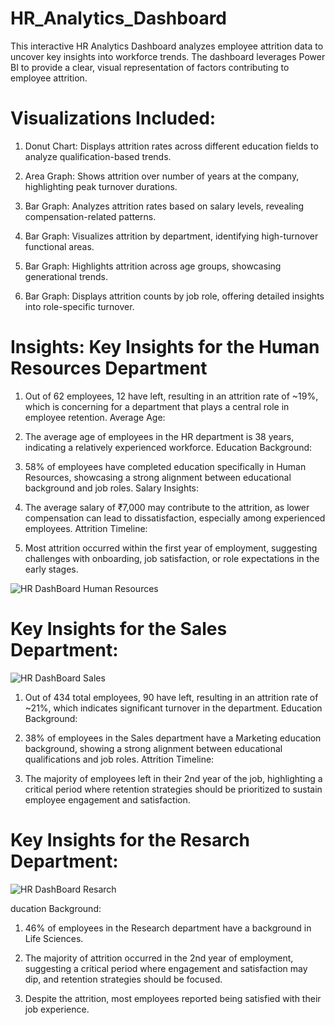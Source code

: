 # HR_Analytics_Dashboard
This interactive HR Analytics Dashboard analyzes employee attrition data to uncover key insights into workforce trends. The dashboard leverages Power BI to provide a clear, visual representation of factors contributing to employee attrition.
# Visualizations Included:
1. Donut Chart: Displays attrition rates across different education fields to analyze qualification-based trends.

2. Area Graph: Shows attrition over number of years at the company, highlighting peak turnover durations.

3. Bar Graph: Analyzes attrition rates based on salary levels, revealing compensation-related patterns.

4. Bar Graph: Visualizes attrition by department, identifying high-turnover functional areas.

5. Bar Graph: Highlights attrition across age groups, showcasing generational trends.

6. Bar Graph: Displays attrition counts by job role, offering detailed insights into role-specific turnover.

 # Insights: Key Insights for the Human Resources Department

1. Out of 62 employees, 12 have left, resulting in an attrition rate of ~19%, which is concerning for a department that plays a central role in employee retention.
Average Age:

2. The average age of employees in the HR department is 38 years, indicating a relatively experienced workforce.
Education Background:

3. 58% of employees have completed education specifically in Human Resources, showcasing a strong alignment between educational background and job roles.
Salary Insights:

4. The average salary of ₹7,000 may contribute to the attrition, as lower compensation can lead to dissatisfaction, especially among experienced employees.
Attrition Timeline:

5. Most attrition occurred within the first year of employment, suggesting challenges with onboarding, job satisfaction, or role expectations in the early stages.


![HR DashBoard Human Resources ](https://github.com/user-attachments/assets/50d0990a-6442-421f-ac6d-533f801b8809)

# Key Insights for the Sales Department:

![HR DashBoard Sales](https://github.com/user-attachments/assets/a588e084-21ac-45d8-8d52-21df9158167c)

1. Out of 434 total employees, 90 have left, resulting in an attrition rate of ~21%, which indicates significant turnover in the department.
Education Background:

2. 38% of employees in the Sales department have a Marketing education background, showing a strong alignment between educational qualifications and job roles.
Attrition Timeline:

3. The majority of employees left in their 2nd year of the job, highlighting a critical period where retention strategies should be prioritized to sustain employee engagement and satisfaction.

# Key Insights for the Resarch Department:

![HR DashBoard Resarch](https://github.com/user-attachments/assets/5a88ef70-8149-4498-9ab0-2b57a2d8b5a3)

ducation Background:

1. 46% of employees in the Research department have a background in Life Sciences.

2. The majority of attrition occurred in the 2nd year of employment, suggesting a critical period where engagement and satisfaction may dip, and retention strategies should be focused.

3. Despite the attrition, most employees reported being satisfied with their job experience.

